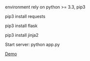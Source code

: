 environment rely on python >= 3.3, pip3 


pip3 install requests

pip3 install flask

pip3 install jinja2


Start server:  python app.py

[Demo](http://pan.5inb4d.com)
